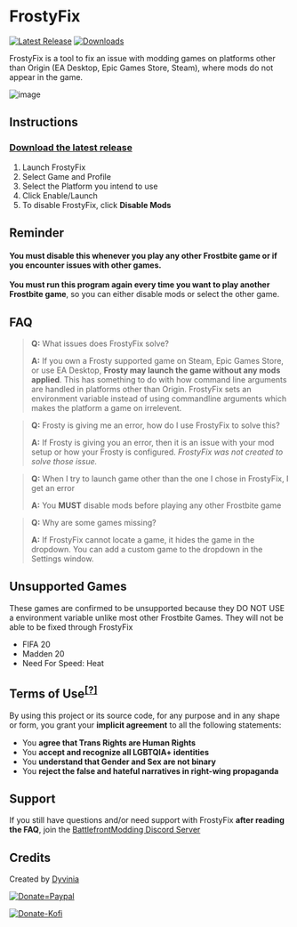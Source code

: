 # FrostyFix
[![Latest Release](https://img.shields.io/github/v/release/Dyvinia/FrostyFix?style=for-the-badge&labelColor=270943&color=8f35e3&label=Release&logo=data:image/png;base64,iVBORw0KGgoAAAANSUhEUgAAABAAAAAQCAYAAAAf8/9hAAAACXBIWXMAAAsTAAALEwEAmpwYAAAA9klEQVQ4jaXTsSuFYRTH8c/LzSL/h0yUlMUiFkpZLJdF/gIjZbiSwWAWgygmFhMyWA1sSjFK2QymW6/hPurEe9/73u5Znt9zzvl9e55TJ8vzXC9Rg6P5j6LaNDaTvsUZ3v429ZXAczQxhW28Yq0bwB1m0I/9lDvAelVAjJeg9zDcDWA8GlLUMYTBToA5PGgNdBEZdrCBL2yVARZwlfQALpO+TmcDu7U25iWcJ/2MkVC7xxieKJ5BPZg/tWYQI/81FwFWcJJ0E6P4bvPKf4BVHIf7BN7LzBHQwGHIz+KxkzkCYvMybqqYScuEC63/T+K0qhmyXtf5Bx+4LodbDvzpAAAAAElFTkSuQmCC)](https://github.com/Dyvinia/FrostyFix/releases/latest)
[![Downloads](https://img.shields.io/github/downloads/Dyvinia/FrostyFix/total?style=for-the-badge&labelColor=270943&color=8f35e3&label=Downloads&logo=data:image/png;base64,iVBORw0KGgoAAAANSUhEUgAAABAAAAAQCAYAAAAf8/9hAAAACXBIWXMAAAsTAAALEwEAmpwYAAAAhUlEQVQ4jWP8//8/AyWAiSLdDAwMLMicuT4vkLnoTmOEMZK3SFDPBYPPAC0GBoZXDJj+Z4CKvYKqwWnANQYGBgcGBobXWAx4DZW7hs8AXIZg1YzLAHRDcGpmYEBLBzgMgbGxAnwG4NUIA+heWMAACW18eAE+FyxgYGA4QMDSB8gcxgHPjQC6HSiHjNpftAAAAABJRU5ErkJggm9ucyAoQ29weXJpZ2h0IEdvb2dsZSBJbmMuKfG0k74AAABXdEVYdExpY2Vuc2UATGljZW5zZWQgdW5kZXIgQXBhY2hlIExpY2Vuc2UgdjIuMCAoaHR0cDovL3d3dy5hcGFjaGUub3JnL2xpY2Vuc2VzL0xJQ0VOU0UtMi4wKePXdBsAAAAASUVORK5CYII=)](https://github.com/Dyvinia/FrostyFix/releases)

FrostyFix is a tool to fix an issue with modding games on platforms other than Origin (EA Desktop, Epic Games Store, Steam), where mods do not appear in the game.

![image](https://i.imgur.com/u2FzcIp.png)

## Instructions

### [Download the latest release](https://github.com/Dyvinia/FrostyFix/releases)

1. Launch FrostyFix
2. Select Game and Profile
3. Select the Platform you intend to use
4. Click Enable/Launch
5. To disable FrostyFix, click **Disable Mods**

## Reminder
#### **You must disable this whenever you play any other Frostbite game or if you encounter issues with other games.**
**You must run this program again every time you want to play another Frostbite game**, so you can either disable mods or select the other game.

## FAQ

> **Q:** What issues does FrostyFix solve?
> 
> **A:** If you own a Frosty supported game on Steam, Epic Games Store, or use EA Desktop, **Frosty may launch the game without any mods applied**. This has something to do with how command line arguments are handled in platforms other than Origin. FrostyFix sets an environment variable instead of using commandline arguments which makes the platform a game on irrelevent.

> **Q:** Frosty is giving me an error, how do I use FrostyFix to solve this?
> 
> **A:** If Frosty is giving you an error, then it is an issue with your mod setup or how your Frosty is configured. *FrostyFix was not created to solve those issue.*

> **Q:** When I try to launch game other than the one I chose in FrostyFix, I get an error
> 
> **A:** You **MUST** disable mods before playing any other Frostbite game 

> **Q:** Why are some games missing?
> 
> **A:** If FrostyFix cannot locate a game, it hides the game in the dropdown. You can add a custom game to the dropdown in the Settings window.

## Unsupported Games
These games are confirmed to be unsupported because they DO NOT USE a environment variable unlike most other Frostbite Games. They will not be able to be fixed through FrostyFix
- FIFA 20
- Madden 20
- Need For Speed: Heat

## Terms of Use<sup>[[?]](https://github.com/Dyvinia/stuff/blob/main/docs/terms-of-use.md)</sup>
By using this project or its source code, for any purpose and in any shape or form, you grant your **implicit agreement** to all the following statements:

- You **agree that Trans Rights are Human Rights** <img src="https://github.githubassets.com/images/icons/emoji/unicode/1f3f3-26a7.png" width="15"/>
- You **accept and recognize all LGBTQIA+ identities**
- You **understand that Gender and Sex are not binary**
- You **reject the false and hateful narratives in right-wing propaganda**

## Support
If you still have questions and/or need support with FrostyFix **after reading the FAQ**, join the [BattlefrontModding Discord Server](https://discord.gg/advqsyv)

## Credits
Created by [Dyvinia](https://twitter.com/Dyvinia)

[![Donate=Paypal](https://img.shields.io/badge/Donate-Paypal-informational?style=for-the-badge)](https://www.paypal.me/DulanaG)

[![Donate-Kofi](https://ko-fi.com/img/githubbutton_sm.svg)](https://ko-fi.com/J3J63UBHG)
